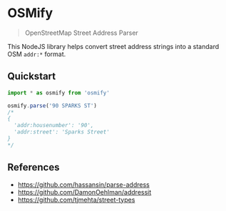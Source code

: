 # OSMify

> OpenStreetMap Street Address Parser

This NodeJS library helps convert street address strings into a standard OSM `addr:*` format.

## Quickstart

```javascript
import * as osmify from 'osmify'

osmify.parse('90 SPARKS ST')
/*
{
  'addr:housenumber': '90',
  'addr:street': 'Sparks Street'
}
*/
```

## References

- https://github.com/hassansin/parse-address
- https://github.com/DamonOehlman/addressit
- https://github.com/tjmehta/street-types
